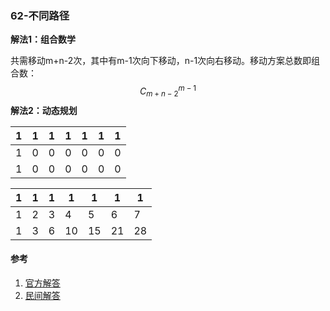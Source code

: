 ### 62-不同路径

**解法1：组合数学**

共需移动m+n-2次，其中有m-1次向下移动，n-1次向右移动。移动方案总数即组合数：
$$
C_{m+n-2}^{m-1}
$$
**解法2：动态规划**

| 1    | 1    | 1    | 1    | 1    | 1    | 1    |
| ---- | ---- | ---- | ---- | ---- | ---- | ---- |
| 1    | 0    | 0    | 0    | 0    | 0    | 0    |
| 1    | 0    | 0    | 0    | 0    | 0    | 0    |



| 1    | 1    | 1    | 1    | 1    | 1    | 1    |
| ---- | ---- | ---- | ---- | ---- | ---- | ---- |
| 1    | 2    | 3    | 4    | 5    | 6    | 7    |
| 1    | 3    | 6    | 10   | 15   | 21   | 28   |



#### 参考

1. [官方解答](https://leetcode-cn.com/problems/unique-paths/solution/bu-tong-lu-jing-by-leetcode-solution-hzjf/)
2. [民间解答](https://leetcode-cn.com/problems/unique-paths/solution/dong-tai-gui-hua-by-powcai-2/)

